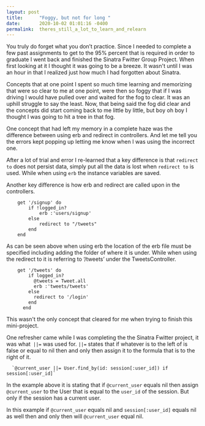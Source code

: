 ```yaml
---
layout: post
title:      "Foggy, but not for long "
date:       2020-10-02 01:01:16 -0400
permalink:  theres_still_a_lot_to_learn_and_relearn
---
```



You truly do forget what you don’t practice. Since I needed to complete a few past assignments to get to the 95% percent that is required in order to graduate I went back and finished the Sinatra Fwitter Group Project. When first looking at it I thought it was going to be a breeze. It wasn't until I was an hour in that  I realized just how much I had forgotten about Sinatra. 

Concepts that at one point I spent so much time learning and memorizing that were so clear to me at one point, were then so foggy that if I was driving I would have pulled over and waited for the fog to clear. It was an uphill struggle to say the least. Now, that being said the fog did clear and the concepts did start coming back to me little by little, but boy oh boy I thought I was going to hit a tree in that fog. 

One concept that had left my memory in a complete haze was the difference between using erb and redirect in controllers. And let me tell you the errors kept popping up letting me know when I was using the incorrect one. 

After a lot of trial and error I re-learned that a key difference is that `redirect to` does not persist data, simply put all the data is lost when `redirect to` is used. While when using `erb` the instance variables are saved. 

Another key difference is how erb and redirect are called upon in the controllers.

```
    get '/signup' do
        if !logged_in?
            erb :'users/signup'
        else
            redirect to "/tweets"
        end
    end
```

As can be seen above when using erb the location of the erb file must be specified including adding the folder of where it is under. While when using the redirect to it is referring to ‘/tweets’ under the TweetsController. 

```
    get '/tweets' do
        if logged_in?
          @tweets = Tweet.all
          erb :'tweets/tweets'
        else
          redirect to '/login'
        end
      end
```

This wasn't the only concept that cleared for me when trying to finish this mini-project. 


One refresher came while I was completing the the Sinatra Fwitter project, it was what` ||=` was used for. `||=` states that if whatever is to the left of is false or equal to nil then and only then assign it to the formula that is to the right of it.


      `@current_user ||= User.find_by(id: session[:user_id]) if session[:user_id]`

In the example above it is stating that if `@current_user` equals nil then assign `@current_user` to the User that is equal to the `user_id` of the session. But only if the session has a current user. 

In this example if `@current_user` equals nil and `session[:user_id]` equals nil as well then and only then will `@current_user` equal nil. 




